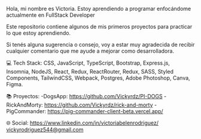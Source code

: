 Hola, mi nombre es Victoria.
Estoy aprendiendo a programar enfocándome actualmente en FullStack Developer

Este repositorio contiene algunos de mis primeros proyectos para practicar lo que estoy aprendiendo.

Si tenés alguna sugerencia o consejo, voy a estar muy agradecida de recibir cualquier comentario que me ayude a mejorar como desarrolladora.

💻 Tech Stack:
CSS, JavaScript, TypeScript, Bootstrap, Express.js, Insomnia, NodeJS, React, Redux,
ReactRouter, Redux, SASS, Styled Components, TailwindCSS, Webpack, Postgres, Adobe Photoshop, Canva, Figma. 

📚 Proyectos: 
-DogsApp: https://github.com/Vickyrdz/PI-DOGS 
-RickAndMorty: https://github.com/Vickyrdz/rick-and-morty
-PigCommander: https://pig-commander-client-beta.vercel.app/

🌐 Social:
https://www.linkedin.com/in/victoriabelenrodriguez/
vickyrodriguez544@gmail.com 
